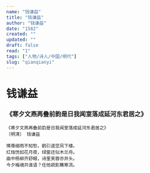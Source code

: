 ```yaml
---
name: "钱谦益"
title: "钱谦益"
author: "钱谦益"
date: "1582"
created: ""
updated: ""
draft: false
read: "1"
tags: ["人物/诗人/中国/明代"]
slug: "qianqianyi"
---
```


# 钱谦益

### 《寒夕文燕再叠前韵是日我闻室落成延河东君居之》

```
《寒夕文燕再叠前韵是日我闻室落成延河东君居之》
〔明清〕 钱谦益

情尊细雨不知愁，鹤引遥空凤下楼。
红烛恍如花月夜，绿窗还似木兰舟。
曲中杨柳齐舒眼，诗里芙蓉亦并头。
今夕梅魂共谁语？任他疏影蘸寒流。
```

